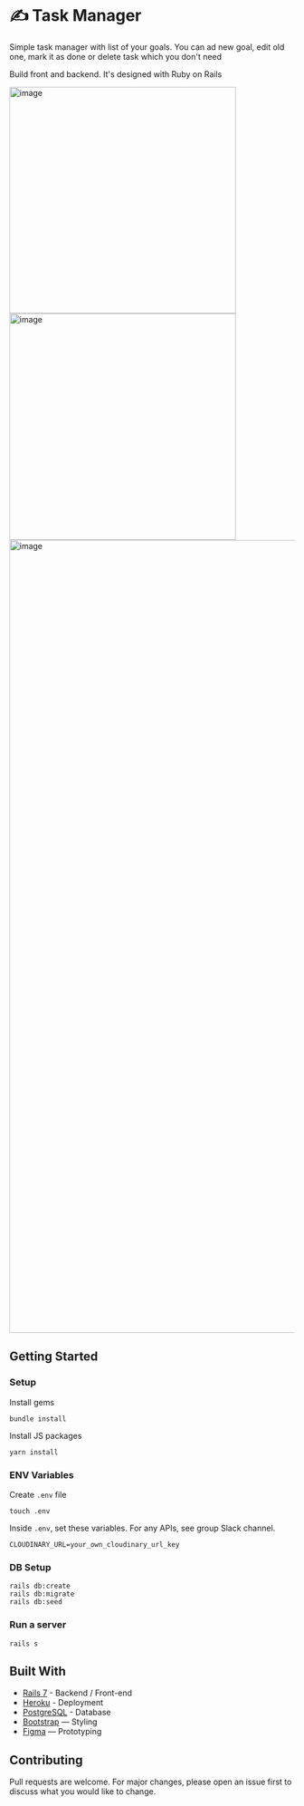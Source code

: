 
# ✍️ Task Manager

Simple task manager with list of your goals. You can ad new goal, edit old one, mark it as done or delete task which you don't need

Build front and backend. It's designed with Ruby on Rails

<div class="d-flex">
  <img width="400" alt="image" src="https://user-images.githubusercontent.com/114731843/207062095-98f8b12a-57f6-4ee5-9ce4-2981cf09fc58.png">
  <img width="400" alt="image" src="https://user-images.githubusercontent.com/114731843/207061917-26c16814-9937-45ca-9666-f9c19222fb08.png">
</div>
    <img width="1400" alt="image" src="https://user-images.githubusercontent.com/114731843/207060186-1b4dd225-af04-4761-9d02-e0f8a09a010a.png">
 

## Getting Started
### Setup

Install gems
```
bundle install
```
Install JS packages
```
yarn install
```

### ENV Variables
Create `.env` file
```
touch .env
```
Inside `.env`, set these variables. For any APIs, see group Slack channel.
```
CLOUDINARY_URL=your_own_cloudinary_url_key
```

### DB Setup
```
rails db:create
rails db:migrate
rails db:seed
```

### Run a server
```
rails s
```

## Built With
- [Rails 7](https://guides.rubyonrails.org/) - Backend / Front-end
- [Heroku](https://heroku.com/) - Deployment
- [PostgreSQL](https://www.postgresql.org/) - Database
- [Bootstrap](https://getbootstrap.com/) — Styling
- [Figma](https://www.figma.com) — Prototyping

## Contributing
Pull requests are welcome. For major changes, please open an issue first to discuss what you would like to change.
